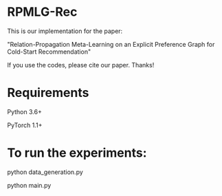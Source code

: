 # RPMLG-Rec

This is our implementation for the paper:

"Relation-Propagation Meta-Learning on an Explicit Preference Graph for Cold-Start Recommendation"

If you use the codes, please cite our paper. Thanks!

# Requirements

Python 3.6+

PyTorch 1.1+

# To run the experiments:

python data_generation.py

python main.py
